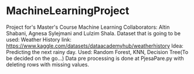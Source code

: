 # MachineLearningProject

Project for's Master's Course Machine Learning
Collaborators: Altin Shabani, Agnesa Sylejmani and Lulzim Shala. Dataset that is going to be used: Weather History link: https://www.kaggle.com/datasets/dataacademyhub/weatherhistory Idea: Predicting the next rainy day. Used: Random Forest, KNN, Decision Tree(To be decided on the go...) Data pre processing is done at PjesaPare.py with deleting rows with missing values.
